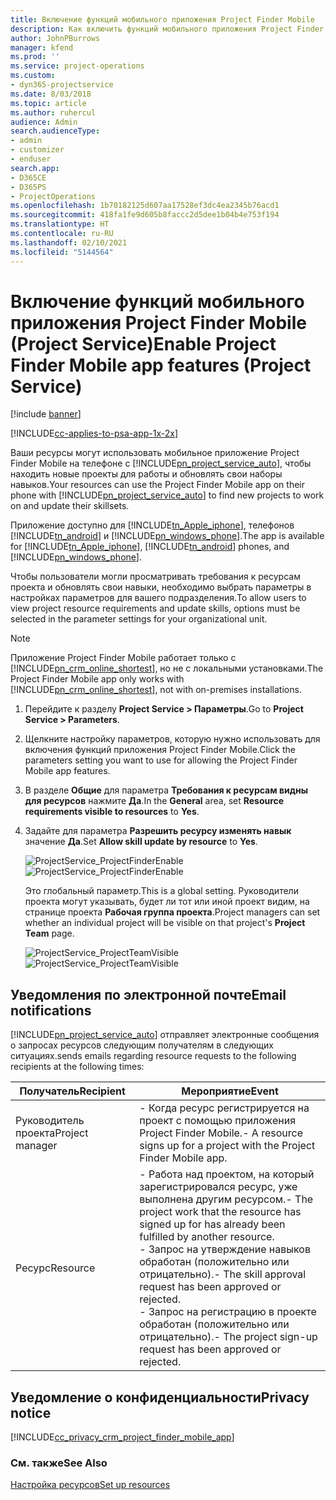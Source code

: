 ```yaml
---
title: Включение функций мобильного приложения Project Finder Mobile
description: Как включить функций мобильного приложения Project Finder Mobile для Project Service
author: JohnPBurrows
manager: kfend
ms.prod: ''
ms.service: project-operations
ms.custom:
- dyn365-projectservice
ms.date: 8/03/2018
ms.topic: article
ms.author: ruhercul
audience: Admin
search.audienceType:
- admin
- customizer
- enduser
search.app:
- D365CE
- D365PS
- ProjectOperations
ms.openlocfilehash: 1b70182125d607aa17528ef3dc4ea2345b76acd1
ms.sourcegitcommit: 418fa1fe9d605b8faccc2d5dee1b04b4e753f194
ms.translationtype: HT
ms.contentlocale: ru-RU
ms.lasthandoff: 02/10/2021
ms.locfileid: "5144564"
---
```

# <a name="enable-project-finder-mobile-app-features-project-service"></a><span data-ttu-id="ef8b1-103">Включение функций мобильного приложения Project Finder Mobile (Project Service)</span><span class="sxs-lookup"><span data-stu-id="ef8b1-103">Enable Project Finder Mobile app features (Project Service)</span></span>

[!include [banner](../includes/psa-now-project-operations.md)]

[!INCLUDE[cc-applies-to-psa-app-1x-2x](../includes/cc-applies-to-psa-app-1x-2x.md)]

<span data-ttu-id="ef8b1-104">Ваши ресурсы могут использовать мобильное приложение Project Finder Mobile на телефоне с [!INCLUDE[pn_project_service_auto](../includes/pn-project-service-auto.md)], чтобы находить новые проекты для работы и обновлять свои наборы навыков.</span><span class="sxs-lookup"><span data-stu-id="ef8b1-104">Your resources can use the Project Finder Mobile app on their phone with [!INCLUDE[pn_project_service_auto](../includes/pn-project-service-auto.md)] to find new projects to work on and update their skillsets.</span></span>  
  
 <span data-ttu-id="ef8b1-105">Приложение доступно для [!INCLUDE[tn_Apple_iphone](../includes/tn-apple-iphone.md)], телефонов [!INCLUDE[tn_android](../includes/tn-android.md)] и [!INCLUDE[pn_windows_phone](../includes/pn-windows-phone.md)].</span><span class="sxs-lookup"><span data-stu-id="ef8b1-105">The app is available for [!INCLUDE[tn_Apple_iphone](../includes/tn-apple-iphone.md)], [!INCLUDE[tn_android](../includes/tn-android.md)] phones, and [!INCLUDE[pn_windows_phone](../includes/pn-windows-phone.md)].</span></span>  
    
 <span data-ttu-id="ef8b1-106">Чтобы пользователи могли просматривать требования к ресурсам проекта и обновлять свои навыки, необходимо выбрать параметры в настройках параметров для вашего подразделения.</span><span class="sxs-lookup"><span data-stu-id="ef8b1-106">To allow users to view project resource requirements and update skills, options must be selected in the parameter settings for your organizational unit.</span></span>
  
> [!NOTE]
>  <span data-ttu-id="ef8b1-107">Приложение Project Finder Mobile работает только с [!INCLUDE[pn_crm_online_shortest](../includes/pn-crm-online-shortest.md)], но не с локальными установками.</span><span class="sxs-lookup"><span data-stu-id="ef8b1-107">The Project Finder Mobile app only works with [!INCLUDE[pn_crm_online_shortest](../includes/pn-crm-online-shortest.md)], not with on-premises installations.</span></span>  
  
1. <span data-ttu-id="ef8b1-108">Перейдите к разделу **Project Service > Параметры**.</span><span class="sxs-lookup"><span data-stu-id="ef8b1-108">Go to **Project Service > Parameters**.</span></span>  
  
2. <span data-ttu-id="ef8b1-109">Щелкните настройку параметров, которую нужно использовать для включения функций приложения Project Finder Mobile.</span><span class="sxs-lookup"><span data-stu-id="ef8b1-109">Click the parameters setting you want to use for allowing the Project Finder Mobile app features.</span></span>  
  
3. <span data-ttu-id="ef8b1-110">В разделе **Общие** для параметра **Требования к ресурсам видны для ресурсов** нажмите **Да**.</span><span class="sxs-lookup"><span data-stu-id="ef8b1-110">In the **General** area, set **Resource requirements visible to resources** to **Yes**.</span></span>  
  
4. <span data-ttu-id="ef8b1-111">Задайте для параметра **Разрешить ресурсу изменять навык** значение **Да**.</span><span class="sxs-lookup"><span data-stu-id="ef8b1-111">Set **Allow skill update by resource** to **Yes**.</span></span>  
  
   <span data-ttu-id="ef8b1-112">![ProjectService_ProjectFinderEnable](../psa/media/project-service-project-finder-enable.png "ProjectService_ProjectFinderEnable")</span><span class="sxs-lookup"><span data-stu-id="ef8b1-112">![ProjectService_ProjectFinderEnable](../psa/media/project-service-project-finder-enable.png "ProjectService_ProjectFinderEnable")</span></span>  
  
   <span data-ttu-id="ef8b1-113">Это глобальный параметр.</span><span class="sxs-lookup"><span data-stu-id="ef8b1-113">This is a global setting.</span></span> <span data-ttu-id="ef8b1-114">Руководители проекта могут указывать, будет ли тот или иной проект видим, на странице проекта **Рабочая группа проекта**.</span><span class="sxs-lookup"><span data-stu-id="ef8b1-114">Project managers can set whether an individual project will be visible on that project's **Project Team** page.</span></span>  
  
   <span data-ttu-id="ef8b1-115">![ProjectService_ProjectTeamVisible](../psa/media/project-service-project-team-visible.png "ProjectService_ProjectTeamVisible")</span><span class="sxs-lookup"><span data-stu-id="ef8b1-115">![ProjectService_ProjectTeamVisible](../psa/media/project-service-project-team-visible.png "ProjectService_ProjectTeamVisible")</span></span>  
  
## <a name="email-notifications"></a><span data-ttu-id="ef8b1-116">Уведомления по электронной почте</span><span class="sxs-lookup"><span data-stu-id="ef8b1-116">Email notifications</span></span>  
 [!INCLUDE[pn_project_service_auto](../includes/pn-project-service-auto.md)] <span data-ttu-id="ef8b1-117">отправляет электронные сообщения о запросах ресурсов следующим получателям в следующих ситуациях.</span><span class="sxs-lookup"><span data-stu-id="ef8b1-117">sends emails regarding resource requests to the following recipients at the following times:</span></span>  
  
|<span data-ttu-id="ef8b1-118">Получатель</span><span class="sxs-lookup"><span data-stu-id="ef8b1-118">Recipient</span></span>|<span data-ttu-id="ef8b1-119">Мероприятие</span><span class="sxs-lookup"><span data-stu-id="ef8b1-119">Event</span></span>|  
|---------------|-----------|  
|<span data-ttu-id="ef8b1-120">Руководитель проекта</span><span class="sxs-lookup"><span data-stu-id="ef8b1-120">Project manager</span></span>|<span data-ttu-id="ef8b1-121">- Когда ресурс регистрируется на проект с помощью приложения Project Finder Mobile.</span><span class="sxs-lookup"><span data-stu-id="ef8b1-121">- A resource signs up for a project with the Project Finder Mobile app.</span></span>|  
|<span data-ttu-id="ef8b1-122">Ресурс</span><span class="sxs-lookup"><span data-stu-id="ef8b1-122">Resource</span></span>|<span data-ttu-id="ef8b1-123">- Работа над проектом, на который зарегистрировался ресурс, уже выполнена другим ресурсом.</span><span class="sxs-lookup"><span data-stu-id="ef8b1-123">- The project work that the resource has signed up for has already been fulfilled by another resource.</span></span><br /><span data-ttu-id="ef8b1-124">- Запрос на утверждение навыков обработан (положительно или отрицательно).</span><span class="sxs-lookup"><span data-stu-id="ef8b1-124">- The skill approval request has been approved or rejected.</span></span><br /><span data-ttu-id="ef8b1-125">- Запрос на регистрацию в проекте обработан (положительно или отрицательно).</span><span class="sxs-lookup"><span data-stu-id="ef8b1-125">- The project sign-up request has been approved or rejected.</span></span>|  
  
## <a name="privacy-notice"></a><span data-ttu-id="ef8b1-126">Уведомление о конфиденциальности</span><span class="sxs-lookup"><span data-stu-id="ef8b1-126">Privacy notice</span></span>  
 [!INCLUDE[cc_privacy_crm_project_finder_mobile_app](../includes/cc-privacy-crm-project-finder-mobile-app.md)]  
  
### <a name="see-also"></a><span data-ttu-id="ef8b1-127">См. также</span><span class="sxs-lookup"><span data-stu-id="ef8b1-127">See Also</span></span>  
 [<span data-ttu-id="ef8b1-128">Настройка ресурсов</span><span class="sxs-lookup"><span data-stu-id="ef8b1-128">Set up resources</span></span>](../psa/set-up-resources.md)
